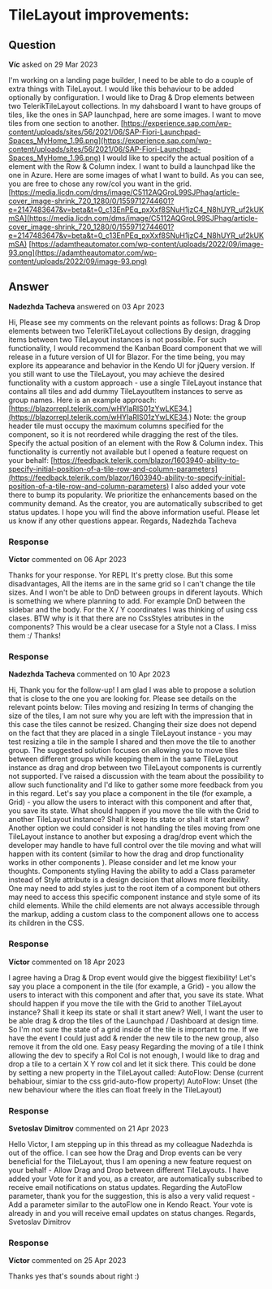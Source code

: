 # TileLayout improvements:

## Question

**Víc** asked on 29 Mar 2023

I'm working on a landing page builder, I need to be able to do a couple of extra things with TileLayout. I would like this behaviour to be added optionally by configuration. I would like to Drag & Drop elements between two TelerikTileLayout collections. In my dahsboard I want to have groups of tiles, like the ones in SAP launchpad, here are some images. I want to move tiles from one section to another. [https://experience.sap.com/wp-content/uploads/sites/56/2021/06/SAP-Fiori-Launchpad-Spaces_MyHome_1.96.png](https://experience.sap.com/wp-content/uploads/sites/56/2021/06/SAP-Fiori-Launchpad-Spaces_MyHome_1.96.png) I would like to specify the actual position of a element with the Row & Column index. I want to build a launchpad like the one in Azure. Here are some images of what I want to build. As you can see, you are free to chose any row/col you want in the grid. [https://media.licdn.com/dms/image/C5112AQGroL99SJPhag/article-cover_image-shrink_720_1280/0/1559712744601?e=2147483647&v=beta&t=0_c13EnPEq_pxXxf8SNuH1jzC4_N8hUYR_uf2kUKmSA](https://media.licdn.com/dms/image/C5112AQGroL99SJPhag/article-cover_image-shrink_720_1280/0/1559712744601?e=2147483647&v=beta&t=0_c13EnPEq_pxXxf8SNuH1jzC4_N8hUYR_uf2kUKmSA) [https://adamtheautomator.com/wp-content/uploads/2022/09/image-93.png](https://adamtheautomator.com/wp-content/uploads/2022/09/image-93.png)

## Answer

**Nadezhda Tacheva** answered on 03 Apr 2023

Hi, Please see my comments on the relevant points as follows: Drag & Drop elements between two TelerikTileLayout collections By design, dragging items between two TileLayout instances is not possible. For such functionality, I would recommend the Kanban Board component that we will release in a future version of UI for Blazor. For the time being, you may explore its appearance and behavior in the Kendo UI for jQuery version. If you still want to use the TileLayout, you may achieve the desired functionality with a custom approach - use a single TileLayout instance that contains all tiles and add dummy TileLayoutItem instances to serve as group names. Here is an example approach: [https://blazorrepl.telerik.com/wHYIaRlS01zYwLKE34.](https://blazorrepl.telerik.com/wHYIaRlS01zYwLKE34.) Note: the group header tile must occupy the maximum columns specified for the component, so it is not reordered while dragging the rest of the tiles. Specify the actual position of an element with the Row & Column index. This functionality is currently not available but I opened a feature request on your behalf: [https://feedback.telerik.com/blazor/1603940-ability-to-specify-initial-position-of-a-tile-row-and-column-parameters](https://feedback.telerik.com/blazor/1603940-ability-to-specify-initial-position-of-a-tile-row-and-column-parameters) I also added your vote there to bump its popularity. We prioritize the enhancements based on the community demand. As the creator, you are automatically subscribed to get status updates. I hope you will find the above information useful. Please let us know if any other questions appear. Regards, Nadezhda Tacheva

### Response

**Víctor** commented on 06 Apr 2023

Thanks for your response. Yor REPL It's pretty close. But this some disadvantages, All the items are in the same grid so I can't change the tile sizes. And I won't be able to DnD between groups in diferent layouts. Which is something we where planning to add. For example DnD between the sidebar and the body. For the X / Y coordinates I was thinking of using css clases. BTW why is it that there are no CssStyles atributes in the components? This would be a clear usecase for a Style not a Class. I miss them :/ Thanks!

### Response

**Nadezhda Tacheva** commented on 10 Apr 2023

Hi, Thank you for the follow-up! I am glad I was able to propose a solution that is close to the one you are looking for. Please see details on the relevant points below: Tiles moving and resizing In terms of changing the size of the tiles, I am not sure why you are left with the impression that in this case the tiles cannot be resized. Changing their size does not depend on the fact that they are placed in a single TileLayout instance - you may test resizing a tile in the sample I shared and then move the tile to another group. The suggested solution focuses on allowing you to move tiles between different groups while keeping them in the same TileLayout instance as drag and drop between two TileLayout components is currently not supported. I've raised a discussion with the team about the possibility to allow such functionality and I'd like to gather some more feedback from you in this regard. Let's say you place a component in the tile (for example, a Grid) - you allow the users to interact with this component and after that, you save its state. What should happen if you move the tile with the Grid to another TileLayout instance? Shall it keep its state or shall it start anew? Another option we could consider is not handling the tiles moving from one TileLayout instance to another but exposing a drag/drop event which the developer may handle to have full control over the tile moving and what will happen with its content (similar to how the drag and drop functionality works in other components ). Please consider and let me know your thoughts. Components styling Having the ability to add a Class parameter instead of Style attribute is a design decision that allows more flexibility. One may need to add styles just to the root item of a component but others may need to access this specific component instance and style some of its child elements. While the child elements are not always accessible through the markup, adding a custom class to the component allows one to access its children in the CSS.

### Response

**Víctor** commented on 18 Apr 2023

I agree having a Drag & Drop event would give the biggest flexibility! Let's say you place a component in the tile (for example, a Grid) - you allow the users to interact with this component and after that, you save its state. What should happen if you move the tile with the Grid to another TileLayout instance? Shall it keep its state or shall it start anew? Well, I want the user to be able drag & drop the tiles of the Launchpad / Dashboard at design time. So I'm not sure the state of a grid inside of the tile is important to me. If we have the event I could just add & render the new tile to the new group, also remove it from the old one. Easy peasy Regarding the moving of a tile I think allowing the dev to specify a Rol Col is not enough, I would like to drag and drop a tile to a certain X Y row col and let it sick there. This could be done by setting a new property in the TileLayout called: AutoFlow: Dense (current behabiour, simiar to the css grid-auto-flow property) AutoFlow: Unset (the new behaviour where the itles can float freely in the TileLayout)

### Response

**Svetoslav Dimitrov** commented on 21 Apr 2023

Hello Victor, I am stepping up in this thread as my colleague Nadezhda is out of the office. I can see how the Drag and Drop events can be very beneficial for the TileLayout, thus I am opening a new feature request on your behalf - Allow Drag and Drop between different TileLayouts. I have added your Vote for it and you, as a creator, are automatically subscribed to receive email notifications on status updates. Regarding the AutoFlow parameter, thank you for the suggestion, this is also a very valid request - Add a parameter similar to the autoFlow one in Kendo React. Your vote is already in and you will receive email updates on status changes. Regards, Svetoslav Dimitrov

### Response

**Víctor** commented on 25 Apr 2023

Thanks yes that's sounds about right :)
